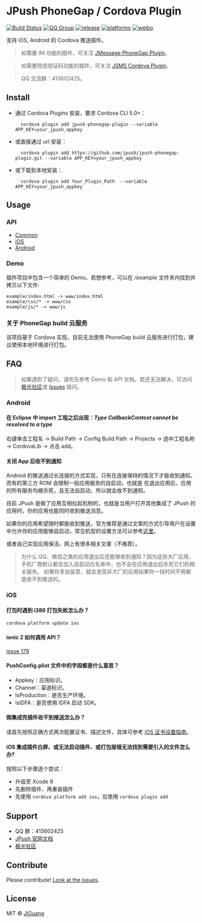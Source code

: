 # JPush PhoneGap / Cordova Plugin

[![Build Status](https://travis-ci.org/jpush/jpush-phonegap-plugin.svg?branch=master)](https://travis-ci.org/jpush/jpush-phonegap-plugin)
[![QQ Group](https://img.shields.io/badge/QQ%20Group-413602425-red.svg)]()
[![release](https://img.shields.io/badge/release-3.1.3-blue.svg)](https://github.com/jpush/jpush-phonegap-plugin/releases)
[![platforms](https://img.shields.io/badge/platforms-iOS%7CAndroid-lightgrey.svg)](https://github.com/jpush/jpush-phonegap-plugin)
[![weibo](https://img.shields.io/badge/weibo-JPush-blue.svg)](http://weibo.com/jpush?refer_flag=1001030101_&is_all=1)

支持 iOS, Android 的 Cordova 推送插件。
> 如需要 IM 功能的插件，可关注 [JMessage PhoneGap Plugin](https://github.com/jpush/jmessage-phonegap-plugin)。

> 如需要短信验证码功能的插件，可关注 [JSMS Cordova Plugin](https://github.com/jpush/cordova-plugin-jsms)。

> QQ 交流群：413602425。

## Install

- 通过 Cordova Plugins 安装，要求 Cordova CLI 5.0+：

  	    cordova plugin add jpush-phonegap-plugin --variable APP_KEY=your_jpush_appkey

- 或直接通过 url 安装：

        cordova plugin add https://github.com/jpush/jpush-phonegap-plugin.git --variable APP_KEY=your_jpush_appkey  

- 或下载到本地安装：

        cordova plugin add Your_Plugin_Path  --variable APP_KEY=your_jpush_appkey


## Usage
### API
- [Common](/doc/Common_detail_api.md)
- [iOS](/doc/iOS_API.md)
- [Android](/doc/Android_detail_api.md)

### Demo
插件项目中包含一个简单的 Demo。若想参考，可以在 */example* 文件夹内找到并拷贝以下文件:

	example/index.html -> www/index.html
	example/css/* -> www/css
	example/js/* -> www/js

### 关于 PhoneGap build 云服务
该项目基于 Cordova 实现，目前无法使用 PhoneGap build 云服务进行打包，建议使用本地环境进行打包。

## FAQ
> 如果遇到了疑问，请优先参考 Demo 和 API 文档。若还无法解决，可访问[极光社区](http://community.jiguang.cn/)或 [Issues](https://github.com/jpush/jpush-phonegap-plugin/issues) 提问。

### Android
#### 在 Eclipse 中 import 工程之后出现：*Type CallbackContext cannot be resolved to a type*
右键单击工程名 -> Build Path -> Config Build Path -> Projects -> 选中工程名称 -> CordovaLib -> 点击 add。

#### 关闭 App 后收不到通知
Android 的推送通过长连接的方式实现，只有在连接保持的情况下才能收到通知。而有的第三方 ROM 会限制一般应用服务的自启动，也就是
在退出应用后，应用的所有服务均被杀死，且无法自启动，所以就会收不到通知。

目前 JPush 是做了应用互相拉起机制的，也就是当用户打开其他集成了 JPush 的应用时，你的应用也能同时收到推送消息。

如果你的应用希望随时都能收到推送，官方推荐是通过文案的方式引导用户在设置中允许你的应用能够自启动，常见机型的设置方法可以参考[这里](https://docs.jiguang.cn/jpush/client/Android/android_faq/#_2)。

或者自己实现应用保活，网上有很多相关文章（不推荐）。

> 为什么 QQ、微信之类的应用退出后还能够收到通知？因为这些大厂应用，手机厂商默认都会加入自启动白名单中，也不会在应用退出后杀死它们的相关服务。
> 如果你多加留意，就会发现非大厂的应用如果你一段时间不用都是收不到推送的。

### iOS

#### 打包时遇到 i386 打包失败怎么办？

```
cordova platform update ios 
```

#### ionic 2 如何调用 API？

[issue 179](https://github.com/jpush/jpush-phonegap-plugin/issues/179)

#### PushConfig.plist 文件中的字段都是什么意思？

- Appkey：应用标识。
- Channel：渠道标识。
- IsProduction：是否生产环境。
- IsIDFA：是否使用 IDFA 启动 SDK。

#### 刚集成完插件收不到推送怎么办？
请首先按照正确方式再次配置证书、描述文件，具体可参考 [iOS 证书设置指南](https://docs.jiguang.cn/jpush/client/iOS/ios_cer_guide/)。

#### iOS 集成插件白屏、或无法启动插件、或打包报错无法找到需要引入的文件怎么办?
按照以下步骤逐个尝试：

- 升级至 Xcode 8
- 先删除插件、再重装插件
- 先使用 `cordova platform add ios`，后使用 `cordova plugin add`

## Support
- QQ 群：413602425
- [JPush 官网文档](https://docs.jiguang.cn/jpush/guideline/intro/)
- [极光社区](http://community.jiguang.cn/)

## Contribute
Please contribute! [Look at the issues](https://github.com/jpush/jpush-phonegap-plugin/issues).

## License
MIT © [JiGuang](/license)
